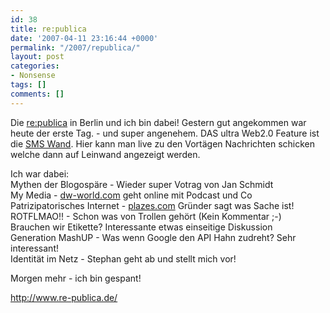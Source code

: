 ```yaml
---
id: 38
title: re:publica
date: '2007-04-11 23:16:44 +0000'
permalink: "/2007/republica/"
layout: post
categories:
- Nonsense
tags: []
comments: []
---
```

Die [re:publica](http://www.re-publica.de) in Berlin und ich bin dabei! Gestern gut angekommen war heute der erste Tag. - und super angenehem. DAS ultra Web2.0 Feature ist die [SMS Wand](http://sms.re-publica.de/s1.php). Hier kann man live zu den Vortägen Nachrichten schicken welche dann auf Leinwand angezeigt werden.

Ich war dabei:  
Mythen der Blogospäre - Wieder super Votrag von Jan Schmidt  
My Media - [dw-world.com](http://www.dw-world.com) geht online mit Podcast und Co  
Patrizipatorisches Internet - [plazes.com](http://plazes.com) Gründer sagt was Sache ist!  
ROTFLMAO!! - Schon was von Trollen gehört (Kein Kommentar ;-)  
Brauchen wir Etikette? Interessante etwas einseitige Diskussion  
Generation MashUP - Was wenn Google den API Hahn zudreht? Sehr interessant!  
Identität im Netz - Stephan geht ab und stellt mich vor!

Morgen mehr - ich bin gespant!

<http://www.re-publica.de/>